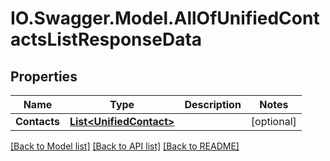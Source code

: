 # IO.Swagger.Model.AllOfUnifiedContactsListResponseData
## Properties

Name | Type | Description | Notes
------------ | ------------- | ------------- | -------------
**Contacts** | [**List&lt;UnifiedContact&gt;**](UnifiedContact.md) |  | [optional] 

[[Back to Model list]](../README.md#documentation-for-models) [[Back to API list]](../README.md#documentation-for-api-endpoints) [[Back to README]](../README.md)


